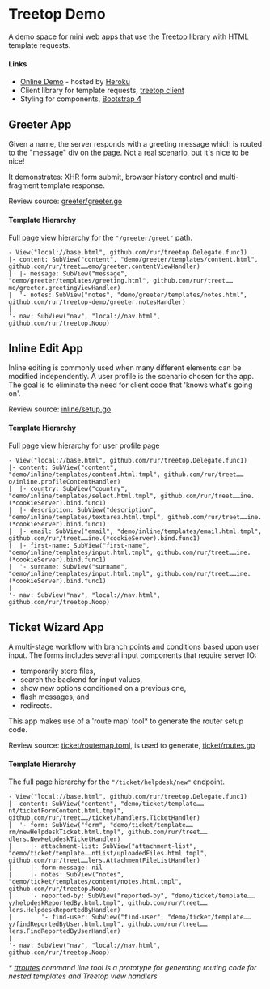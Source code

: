 # Treetop Demo

A demo space for mini web apps that use the [Treetop library](https://github.com/rur/treetop) with HTML template
requests.

#### Links

- [Online Demo](https://treetop-demo.herokuapp.com/) - hosted by [Heroku](https://www.heroku.com/)
- Client library for template requests, [treetop client](https://github.com/rur/treetop-client)
- Styling for components, [Bootstrap 4](https://getbootstrap.com/docs/4.0)

## Greeter App

Given a name, the server responds with a greeting message which is routed to the "message" div on the page.
Not a real scenario, but it's nice to be nice!

It demonstrates: XHR form submit, browser history control and multi-fragment template response.

Review source: [greeter/greeter.go](greeter/greeter.go)

#### Template Hierarchy

Full page view hierarchy for the `"/greeter/greet"` path.

    - View("local://base.html", github.com/rur/treetop.Delegate.func1)
    |- content: SubView("content", "demo/greeter/templates/content.html", github.com/rur/treet……emo/greeter.contentViewHandler)
    |  |- message: SubView("message", "demo/greeter/templates/greeting.html", github.com/rur/treet……mo/greeter.greetingViewHandler)
    |  '- notes: SubView("notes", "demo/greeter/templates/notes.html", github.com/rur/treetop-demo/greeter.notesHandler)
    |
    '- nav: SubView("nav", "local://nav.html", github.com/rur/treetop.Noop)

## Inline Edit App

Inline editing is commonly used when many different elements can be modified independently.
A user profile is the scenario chosen for the app. The goal is to eliminate the
need for client code that 'knows what's going on'.

Review source: [inline/setup.go](inline/setup.go)

#### Template Hierarchy

Full page view hierarchy for user profile page

    - View("local://base.html", github.com/rur/treetop.Delegate.func1)
    |- content: SubView("content", "demo/inline/templates/content.html.tmpl", github.com/rur/treet……o/inline.profileContentHandler)
    |  |- country: SubView("country", "demo/inline/templates/select.html.tmpl", github.com/rur/treet……ine.(*cookieServer).bind.func1)
    |  |- description: SubView("description", "demo/inline/templates/textarea.html.tmpl", github.com/rur/treet……ine.(*cookieServer).bind.func1)
    |  |- email: SubView("email", "demo/inline/templates/email.html.tmpl", github.com/rur/treet……ine.(*cookieServer).bind.func1)
    |  |- first-name: SubView("first-name", "demo/inline/templates/input.html.tmpl", github.com/rur/treet……ine.(*cookieServer).bind.func1)
    |  '- surname: SubView("surname", "demo/inline/templates/input.html.tmpl", github.com/rur/treet……ine.(*cookieServer).bind.func1)
    |
    '- nav: SubView("nav", "local://nav.html", github.com/rur/treetop.Noop)

## Ticket Wizard App

A multi-stage workflow with branch points and conditions based upon user input.
The forms includes several input components that require server IO:

- temporarily store files,
- search the backend for input values,
- show new options conditioned on a previous one,
- flash messages, and
- redirects.

This app makes use of a 'route map' tool\* to generate the router setup code.

Review source: [ticket/routemap.toml](ticket/routemap.toml), is used to generate, [ticket/routes.go](ticket/routes.go)

#### Template Hierarchy

The full page hierarchy for the `"/ticket/helpdesk/new"` endpoint.

    - View("local://base.html", github.com/rur/treetop.Delegate.func1)
    |- content: SubView("content", "demo/ticket/template……nt/ticketFormContent.html.tmpl", github.com/rur/treet……/ticket/handlers.TicketHandler)
    |  '- form: SubView("form", "demo/ticket/template……rm/newHelpdeskTicket.html.tmpl", github.com/rur/treet……dlers.NewHelpdeskTicketHandler)
    |     |- attachment-list: SubView("attachment-list", "demo/ticket/template……ntList/uploadedFiles.html.tmpl", github.com/rur/treet……lers.AttachmentFileListHandler)
    |     |- form-message: nil
    |     |- notes: SubView("notes", "demo/ticket/templates/content/notes.html.tmpl", github.com/rur/treetop.Noop)
    |     '- reported-by: SubView("reported-by", "demo/ticket/template……y/helpdeskReportedBy.html.tmpl", github.com/rur/treet……lers.HelpdeskReportedByHandler)
    |        '- find-user: SubView("find-user", "demo/ticket/template……y/findReportedByUser.html.tmpl", github.com/rur/treet……lers.FindReportedByUserHandler)
    |
    '- nav: SubView("nav", "local://nav.html", github.com/rur/treetop.Noop)

_\* [ttroutes](https://github.com/rur/ttgen) command line tool is a prototype for generating routing code for nested templates and Treetop view handlers_
